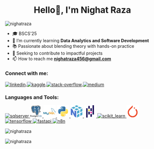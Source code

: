 <h1 align="center">Hello👋, I'm Nighat Raza</h1>

<p align="left"> 
  <img src="https://komarev.com/ghpvc/?username=nighatraza&label=Profile%20views&color=0e75b6&style=flat" alt="nighatraza" /> 
</p>

- 🎓 BSCS'25  
- 🌱 I’m currently learning **Data Analytics and Software Development**  
- 📚 Passionate about blending theory with hands-on practice  
- 🚀 Seeking to contribute to impactful projects  
- 📫 How to reach me **nighatraza456@gmail.com**  

<h3 align="left">Connect with me:</h3>
<p align="left">
  <a href="https://linkedin.com/in/nighat-raza-b70787218/" target="_blank" rel="noreferrer">
    <img align="center" src="https://raw.githubusercontent.com/rahuldkjain/github-profile-readme-generator/master/src/images/icons/Social/linked-in-alt.svg" alt="linkedin" height="30" width="40" />
  </a>
  <a href="https://www.kaggle.com/nighatraza" target="_blank" rel="noreferrer">
    <img align="center" src="https://raw.githubusercontent.com/rahuldkjain/github-profile-readme-generator/master/src/images/icons/Social/kaggle.svg" alt="kaggle" height="30" width="40" />
  </a>
  <a href="https://stackoverflow.com/users/27040512/nighat-raza" target="_blank" rel="noreferrer">
    <img align="center" src="https://raw.githubusercontent.com/rahuldkjain/github-profile-readme-generator/master/src/images/icons/Social/stack-overflow.svg" alt="stack-overflow" height="30" width="40" />
  </a>
  <a href="https://medium.com/@nighatraza456" target="_blank" rel="noreferrer">
    <img align="center" src="https://raw.githubusercontent.com/rahuldkjain/github-profile-readme-generator/master/src/images/icons/Social/medium.svg" alt="medium" height="30" width="40" />
  </a>
</p>

<h3 align="left">Languages and Tools:</h3>
<p align="left">
  <!-- Databases -->
  <a href="https://www.microsoft.com/en-us/sql-server" target="_blank" rel="noreferrer"> 
    <img src="https://img.icons8.com/color/48/microsoft-sql-server.png" alt="sqlserver" width="40" height="40"/> 
  </a>
  <a href="https://www.postgresql.org" target="_blank" rel="noreferrer"> 
    <img src="https://raw.githubusercontent.com/devicons/devicon/master/icons/postgresql/postgresql-original-wordmark.svg" alt="postgresql" width="40" height="40"/> 
  </a>
  <a href="https://www.mysql.com/" target="_blank" rel="noreferrer"> 
    <img src="https://raw.githubusercontent.com/devicons/devicon/master/icons/mysql/mysql-original-wordmark.svg" alt="mysql" width="40" height="40"/> 
  </a>

  <!-- Programming & Libraries -->
  <a href="https://www.python.org" target="_blank" rel="noreferrer"> 
    <img src="https://raw.githubusercontent.com/devicons/devicon/master/icons/python/python-original.svg" alt="python" width="40" height="40"/> 
  </a>
  <a href="https://numpy.org/" target="_blank" rel="noreferrer"> 
    <img src="https://raw.githubusercontent.com/devicons/devicon/master/icons/numpy/numpy-original.svg" alt="numpy" width="40" height="40"/> 
  </a>
  <a href="https://pandas.pydata.org/" target="_blank" rel="noreferrer"> 
    <img src="https://raw.githubusercontent.com/devicons/devicon/master/icons/pandas/pandas-original.svg" alt="pandas" width="40" height="40"/> 
  </a>
  <a href="https://scikit-learn.org/" target="_blank" rel="noreferrer"> 
    <img src="https://upload.wikimedia.org/wikipedia/commons/0/05/Scikit_learn_logo_small.svg" alt="scikit_learn" width="40" height="40"/> 
  </a>
  <a href="https://pytorch.org/" target="_blank" rel="noreferrer"> 
    <img src="https://raw.githubusercontent.com/devicons/devicon/master/icons/pytorch/pytorch-original.svg" alt="pytorch" width="40" height="40"/> 
  </a>
  <a href="https://www.tensorflow.org" target="_blank" rel="noreferrer"> 
    <img src="https://www.vectorlogo.zone/logos/tensorflow/tensorflow-icon.svg" alt="tensorflow" width="40" height="40"/> 
  </a>
  <a href="https://fastapi.tiangolo.com/" target="_blank" rel="noreferrer"> 
    <img src="https://cdn.worldvectorlogo.com/logos/fastapi-1.svg" alt="fastapi" width="40" height="40"/> 
  </a>

  <!-- Tools -->
  <a href="https://n8n.io/" target="_blank" rel="noreferrer"> 
    <img src="https://cdn.simpleicons.org/n8n" alt="n8n" width="40" height="40"/>
  </a>
</p>

<p>
  <img align="center" src="https://github-readme-stats.vercel.app/api/top-langs?username=nighatraza&show_icons=true&locale=en&layout=compact" alt="nighatraza" />
</p>

<p>
  <img align="center" src="https://github-readme-streak-stats.herokuapp.com/?user=nighatraza&" alt="nighatraza" />
</p>
